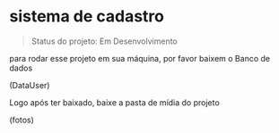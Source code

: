 <h1>sistema de cadastro</h1>

>Status do projeto: Em Desenvolvimento

para rodar esse projeto em sua máquina, por favor baixem o Banco de dados

(DataUser)

Logo após ter baixado, baixe a pasta de mídia do projeto

(fotos)
